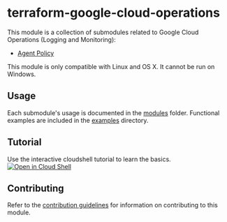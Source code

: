 # terraform-google-cloud-operations

This module is a collection of submodules related to Google Cloud Operations (Logging and Monitoring):
- [Agent Policy](https://github.com/terraform-google-modules/terraform-google-cloud-operations/blob/master/modules/agent-policy/README.md)

This module is only compatible with Linux and OS X. It cannot be run on Windows.

## Usage

Each submodule's usage is documented in the [modules](https://github.com/terraform-google-modules/terraform-google-cloud-operations/blob/master/modules) folder. Functional examples are included in the [examples](https://github.com/terraform-google-modules/terraform-google-cloud-operations/blob/master/examples/) directory.

## Tutorial
Use the interactive cloudshell tutorial to learn the basics.  
[![Open in Cloud Shell](https://gstatic.com/cloudssh/images/open-btn.svg)](https://ssh.cloud.google.com/cloudshell/editor?cloudshell_git_repo=https%3A%2F%2Fgithub.com%2Fterraform-google-modules%2Fterraform-google-cloud-operations&cloudshell_open_in_editor=tutorial%2F&cloudshell_tutorial=tutorial%2Ftutorial.%2Cd)
## Contributing

Refer to the [contribution guidelines](https://github.com/terraform-google-modules/terraform-google-cloud-operations/blob/master/CONTRIBUTING.md) for
information on contributing to this module.

